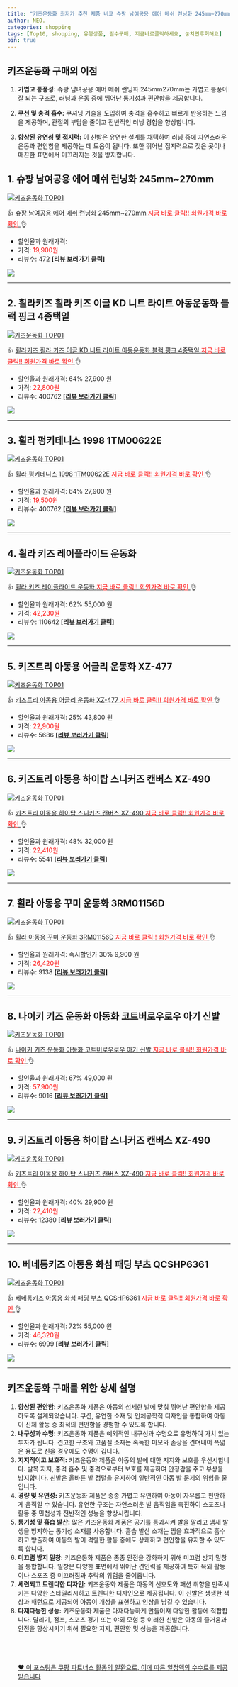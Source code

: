 ```yaml
---
title: "키즈운동화 최저가 추천 제품 비교 슈팡 남여공용 에어 메쉬 런닝화 245mm~270mm 가격 비교 최저가장점"
author: NEO.
categories: shopping
tags: [Top10, shopping, 유행상품, 필수구매, 지금바로클릭하세요, 놓치면후회해요]
pin: true
---
```

## 키즈운동화 구매의 이점
1. **가볍고 통풍성:** 슈팡 남녀공용 에어 메쉬 런닝화 245mm270mm는 가볍고 통풍이 잘 되는 구조로, 러닝과 운동 중에 뛰어난 통기성과 편안함을 제공합니다.

2. **쿠션 및 충격 흡수:** 쿠셔닝 기술을 도입하여 충격을 흡수하고 빠르게 반응하는 느낌을 제공하며, 관절의 부담을 줄이고 전반적인 러닝 경험을 향상합니다.

3. **향상된 유연성 및 접지력:** 이 신발은 유연한 설계를 채택하여 러닝 중에 자연스러운 운동과 편안함을 제공하는 데 도움이 됩니다. 또한 뛰어난 접지력으로 젖은 곳이나 매끈한 표면에서 미끄러지는 것을 방지합니다.

   

## 1. 슈팡 남여공용 에어 메쉬 런닝화 245mm~270mm

[![키즈운동화 TOP01](https://thumbnail10.coupangcdn.com/thumbnails/remote/490x490ex/image/vendor_inventory/cd7a/92b0a80b3e7837e4c2650567b7cccea112116f616faebfc48d0352e26113.jpg)](https://link.coupang.com/re/AFFSDP?lptag=AF3617701&subid=GithubCoopas&pageKey=7656030396&traceid=V0-153&itemId=20383588769&vendorItemId=87429412499)


👍 [슈팡 남여공용 에어 메쉬 런닝화 245mm~270mm <font color=red> 지금 바로 클릭!! 회원가격 바로 확인 </font> ](https://link.coupang.com/re/AFFSDP?lptag=AF3617701&subid=GithubCoopas&pageKey=7656030396&traceid=V0-153&itemId=20383588769&vendorItemId=87429412499) 👌 


- 할인율과 원래가격: 
- 가격: <span style='color:red'>19,900원</span>
- 리뷰수: 472  [**[리뷰 보러가기 클릭]**](https://link.coupang.com/re/AFFSDP?lptag=AF3617701&subid=GithubCoopas&pageKey=7656030396&traceid=V0-153&itemId=20383588769&vendorItemId=87429412499)

[![](/discount_price.png)](https://link.coupang.com/re/AFFSDP?lptag=AF3617701&subid=GithubCoopas&pageKey=7656030396&traceid=V0-153&itemId=20383588769&vendorItemId=87429412499)

---


   

## 2. 휠라키즈 휠라 키즈 이글 KD 니트 라이트 아동운동화 블랙 핑크 4종택일

[![키즈운동화 TOP01](https://thumbnail8.coupangcdn.com/thumbnails/remote/490x490ex/image/vendor_inventory/6d76/de7404a8ce7d7b5e9e71876b15e9b3380e3fc94d1dd2cbfcf8c5dfe69c03.jpg)](https://link.coupang.com/re/AFFSDP?lptag=AF3617701&subid=GithubCoopas&pageKey=7735684916&traceid=V0-153&itemId=20798805769&vendorItemId=87867943345)


👍 [휠라키즈 휠라 키즈 이글 KD 니트 라이트 아동운동화 블랙 핑크 4종택일 <font color=red> 지금 바로 클릭!! 회원가격 바로 확인 </font> ](https://link.coupang.com/re/AFFSDP?lptag=AF3617701&subid=GithubCoopas&pageKey=7735684916&traceid=V0-153&itemId=20798805769&vendorItemId=87867943345) 👌 


- 할인율과 원래가격: 64%  27,900   원
- 가격: <span style='color:red'>22,800원</span>
- 리뷰수: 400762  [**[리뷰 보러가기 클릭]**](https://link.coupang.com/re/AFFSDP?lptag=AF3617701&subid=GithubCoopas&pageKey=7735684916&traceid=V0-153&itemId=20798805769&vendorItemId=87867943345)

[![](/discount_price.png)](https://link.coupang.com/re/AFFSDP?lptag=AF3617701&subid=GithubCoopas&pageKey=7735684916&traceid=V0-153&itemId=20798805769&vendorItemId=87867943345)

---


   

## 3. 휠라 펑키테니스 1998 1TM00622E

[![키즈운동화 TOP01](https://thumbnail8.coupangcdn.com/thumbnails/remote/490x490ex/image/retail/images/470013562652114-424880f1-9255-4217-ba24-22b8d71fe1b3.jpg)](https://link.coupang.com/re/AFFSDP?lptag=AF3617701&subid=GithubCoopas&pageKey=6331037089&traceid=V0-153&itemId=13227161735&vendorItemId=80485325534)


👍 [휠라 펑키테니스 1998 1TM00622E <font color=red> 지금 바로 클릭!! 회원가격 바로 확인 </font> ](https://link.coupang.com/re/AFFSDP?lptag=AF3617701&subid=GithubCoopas&pageKey=6331037089&traceid=V0-153&itemId=13227161735&vendorItemId=80485325534) 👌 


- 할인율과 원래가격: 64%  27,900   원
- 가격: <span style='color:red'>19,500원</span>
- 리뷰수: 400762  [**[리뷰 보러가기 클릭]**](https://link.coupang.com/re/AFFSDP?lptag=AF3617701&subid=GithubCoopas&pageKey=6331037089&traceid=V0-153&itemId=13227161735&vendorItemId=80485325534)

[![](/discount_price.png)](https://link.coupang.com/re/AFFSDP?lptag=AF3617701&subid=GithubCoopas&pageKey=6331037089&traceid=V0-153&itemId=13227161735&vendorItemId=80485325534)

---


   

## 4. 휠라 키즈 레이플라이드 운동화

[![키즈운동화 TOP01](https://thumbnail10.coupangcdn.com/thumbnails/remote/490x490ex/image/vendor_inventory/c121/10940f5c68315f3b3d7e233c0c3809fd89a7511fbb8b5ce7a64b62ef7b23.jpg)](https://link.coupang.com/re/AFFSDP?lptag=AF3617701&subid=GithubCoopas&pageKey=7032799631&traceid=V0-153&itemId=17361857838&vendorItemId=84531805113)


👍 [휠라 키즈 레이플라이드 운동화 <font color=red> 지금 바로 클릭!! 회원가격 바로 확인 </font> ](https://link.coupang.com/re/AFFSDP?lptag=AF3617701&subid=GithubCoopas&pageKey=7032799631&traceid=V0-153&itemId=17361857838&vendorItemId=84531805113) 👌 


- 할인율과 원래가격: 62%  55,000   원
- 가격: <span style='color:red'>42,230원</span>
- 리뷰수: 110642  [**[리뷰 보러가기 클릭]**](https://link.coupang.com/re/AFFSDP?lptag=AF3617701&subid=GithubCoopas&pageKey=7032799631&traceid=V0-153&itemId=17361857838&vendorItemId=84531805113)

[![](/discount_price.png)](https://link.coupang.com/re/AFFSDP?lptag=AF3617701&subid=GithubCoopas&pageKey=7032799631&traceid=V0-153&itemId=17361857838&vendorItemId=84531805113)

---


   

## 5. 키즈트리 아동용 어글리 운동화 XZ-477

[![키즈운동화 TOP01](https://thumbnail10.coupangcdn.com/thumbnails/remote/490x490ex/image/retail/images/4783135295057918-5a64bbb4-8cce-447e-84bd-bdf11eef3e0b.jpg)](https://link.coupang.com/re/AFFSDP?lptag=AF3617701&subid=GithubCoopas&pageKey=6500775442&traceid=V0-153&itemId=14311000862&vendorItemId=81555693769)


👍 [키즈트리 아동용 어글리 운동화 XZ-477 <font color=red> 지금 바로 클릭!! 회원가격 바로 확인 </font> ](https://link.coupang.com/re/AFFSDP?lptag=AF3617701&subid=GithubCoopas&pageKey=6500775442&traceid=V0-153&itemId=14311000862&vendorItemId=81555693769) 👌 


- 할인율과 원래가격: 25%  43,800   원
- 가격: <span style='color:red'>22,900원</span>
- 리뷰수: 5686  [**[리뷰 보러가기 클릭]**](https://link.coupang.com/re/AFFSDP?lptag=AF3617701&subid=GithubCoopas&pageKey=6500775442&traceid=V0-153&itemId=14311000862&vendorItemId=81555693769)

[![](/discount_price.png)](https://link.coupang.com/re/AFFSDP?lptag=AF3617701&subid=GithubCoopas&pageKey=6500775442&traceid=V0-153&itemId=14311000862&vendorItemId=81555693769)

---


   

## 6. 키즈트리 아동용 하이탑 스니커즈 캔버스 XZ-490

[![키즈운동화 TOP01](https://thumbnail7.coupangcdn.com/thumbnails/remote/490x490ex/image/retail/images/7746276236666508-b2e09ce5-af1f-497f-b574-a5e1ac0a777a.jpg)](https://link.coupang.com/re/AFFSDP?lptag=AF3617701&subid=GithubCoopas&pageKey=6741324002&traceid=V0-153&itemId=15737723331&vendorItemId=82951641485)


👍 [키즈트리 아동용 하이탑 스니커즈 캔버스 XZ-490 <font color=red> 지금 바로 클릭!! 회원가격 바로 확인 </font> ](https://link.coupang.com/re/AFFSDP?lptag=AF3617701&subid=GithubCoopas&pageKey=6741324002&traceid=V0-153&itemId=15737723331&vendorItemId=82951641485) 👌 


- 할인율과 원래가격: 48%  32,000   원
- 가격: <span style='color:red'>22,410원</span>
- 리뷰수: 5541  [**[리뷰 보러가기 클릭]**](https://link.coupang.com/re/AFFSDP?lptag=AF3617701&subid=GithubCoopas&pageKey=6741324002&traceid=V0-153&itemId=15737723331&vendorItemId=82951641485)

[![](/discount_price.png)](https://link.coupang.com/re/AFFSDP?lptag=AF3617701&subid=GithubCoopas&pageKey=6741324002&traceid=V0-153&itemId=15737723331&vendorItemId=82951641485)

---


   

## 7. 휠라 아동용 꾸미 운동화 3RM01156D

[![키즈운동화 TOP01](https://thumbnail10.coupangcdn.com/thumbnails/remote/490x490ex/image/rs_quotation_api/mtzmccug/0610722523da4cd1889350f96d3747f4.jpg)](https://link.coupang.com/re/AFFSDP?lptag=AF3617701&subid=GithubCoopas&pageKey=4841307775&traceid=V0-153&itemId=6257148318&vendorItemId=73438068293)


👍 [휠라 아동용 꾸미 운동화 3RM01156D <font color=red> 지금 바로 클릭!! 회원가격 바로 확인 </font> ](https://link.coupang.com/re/AFFSDP?lptag=AF3617701&subid=GithubCoopas&pageKey=4841307775&traceid=V0-153&itemId=6257148318&vendorItemId=73438068293) 👌 


- 할인율과 원래가격: 즉시할인가 30%  9,900   원
- 가격: <span style='color:red'>26,420원</span>
- 리뷰수: 9138  [**[리뷰 보러가기 클릭]**](https://link.coupang.com/re/AFFSDP?lptag=AF3617701&subid=GithubCoopas&pageKey=4841307775&traceid=V0-153&itemId=6257148318&vendorItemId=73438068293)

[![](/discount_price.png)](https://link.coupang.com/re/AFFSDP?lptag=AF3617701&subid=GithubCoopas&pageKey=4841307775&traceid=V0-153&itemId=6257148318&vendorItemId=73438068293)

---


   

## 8. 나이키 키즈 운동화 아동화 코트버로우로우 아기 신발

[![키즈운동화 TOP01](https://thumbnail6.coupangcdn.com/thumbnails/remote/490x490ex/image/vendor_inventory/feb2/b745c8061837d1e01f7fcc067bc970d7726fecdc4c68dff18a81cfccb149.png)](https://link.coupang.com/re/AFFSDP?lptag=AF3617701&subid=GithubCoopas&pageKey=7760137653&traceid=V0-153&itemId=20924432485&vendorItemId=88069892965)


👍 [나이키 키즈 운동화 아동화 코트버로우로우 아기 신발 <font color=red> 지금 바로 클릭!! 회원가격 바로 확인 </font> ](https://link.coupang.com/re/AFFSDP?lptag=AF3617701&subid=GithubCoopas&pageKey=7760137653&traceid=V0-153&itemId=20924432485&vendorItemId=88069892965) 👌 


- 할인율과 원래가격: 67%  49,000   원
- 가격: <span style='color:red'>57,900원</span>
- 리뷰수: 9016  [**[리뷰 보러가기 클릭]**](https://link.coupang.com/re/AFFSDP?lptag=AF3617701&subid=GithubCoopas&pageKey=7760137653&traceid=V0-153&itemId=20924432485&vendorItemId=88069892965)

[![](/discount_price.png)](https://link.coupang.com/re/AFFSDP?lptag=AF3617701&subid=GithubCoopas&pageKey=7760137653&traceid=V0-153&itemId=20924432485&vendorItemId=88069892965)

---


   

## 9. 키즈트리 아동용 하이탑 스니커즈 캔버스 XZ-490

[![키즈운동화 TOP01](https://thumbnail6.coupangcdn.com/thumbnails/remote/490x490ex/image/retail/images/1682170889521328-bcfb8509-682f-490f-8417-affbdf8fa6f2.jpg)](https://link.coupang.com/re/AFFSDP?lptag=AF3617701&subid=GithubCoopas&pageKey=6741324002&traceid=V0-153&itemId=15737723297&vendorItemId=82951641178)


👍 [키즈트리 아동용 하이탑 스니커즈 캔버스 XZ-490 <font color=red> 지금 바로 클릭!! 회원가격 바로 확인 </font> ](https://link.coupang.com/re/AFFSDP?lptag=AF3617701&subid=GithubCoopas&pageKey=6741324002&traceid=V0-153&itemId=15737723297&vendorItemId=82951641178) 👌 


- 할인율과 원래가격: 40%  29,900   원
- 가격: <span style='color:red'>22,410원</span>
- 리뷰수: 12380  [**[리뷰 보러가기 클릭]**](https://link.coupang.com/re/AFFSDP?lptag=AF3617701&subid=GithubCoopas&pageKey=6741324002&traceid=V0-153&itemId=15737723297&vendorItemId=82951641178)

[![](/discount_price.png)](https://link.coupang.com/re/AFFSDP?lptag=AF3617701&subid=GithubCoopas&pageKey=6741324002&traceid=V0-153&itemId=15737723297&vendorItemId=82951641178)

---


   

## 10. 베네통키즈 아동용 화섬 패딩 부츠 QCSHP6361

[![키즈운동화 TOP01](https://thumbnail7.coupangcdn.com/thumbnails/remote/490x490ex/image/retail/images/7320524985151734-ec63f1b1-27e5-446f-82ae-9a77253072a3.jpg)](https://link.coupang.com/re/AFFSDP?lptag=AF3617701&subid=GithubCoopas&pageKey=7662896951&traceid=V0-153&itemId=20483163089&vendorItemId=87562093081)


👍 [베네통키즈 아동용 화섬 패딩 부츠 QCSHP6361 <font color=red> 지금 바로 클릭!! 회원가격 바로 확인 </font> ](https://link.coupang.com/re/AFFSDP?lptag=AF3617701&subid=GithubCoopas&pageKey=7662896951&traceid=V0-153&itemId=20483163089&vendorItemId=87562093081) 👌 


- 할인율과 원래가격: 72%  55,000   원
- 가격: <span style='color:red'>46,320원</span>
- 리뷰수: 6999  [**[리뷰 보러가기 클릭]**](https://link.coupang.com/re/AFFSDP?lptag=AF3617701&subid=GithubCoopas&pageKey=7662896951&traceid=V0-153&itemId=20483163089&vendorItemId=87562093081)

[![](/discount_price.png)](https://link.coupang.com/re/AFFSDP?lptag=AF3617701&subid=GithubCoopas&pageKey=7662896951&traceid=V0-153&itemId=20483163089&vendorItemId=87562093081)

---
## 키즈운동화 구매를 위한 상세 설명
1. **향상된 편안함:** 키즈운동화 제품은 아동의 섬세한 발에 맞춰 뛰어난 편안함을 제공하도록 설계되었습니다. 쿠션, 유연한 소재 및 인체공학적 디자인을 통합하여 아동이 신체 활동 중 최적의 편안함을 경험할 수 있도록 합니다.
2. **내구성과 수명:** 키즈운동화 제품은 예외적인 내구성과 수명으로 유명하여 가치 있는 투자가 됩니다. 견고한 구조와 고품질 소재는 혹독한 마모와 손상을 견뎌내어 폭넓은 용도로 신을 경우에도 수명이 깁니다.
3. **지지적이고 보호적:** 키즈운동화 제품은 아동의 발에 대한 지지와 보호를 우선시합니다. 발목 지지, 충격 흡수 및 충격으로부터 보호를 제공하여 안정감을 주고 부상을 방지합니다. 신발은 올바른 발 정렬을 유지하여 일반적인 아동 발 문제의 위험을 줄입니다.
4. **경량 및 유연성:** 키즈운동화 제품은 종종 가볍고 유연하여 아동이 자유롭고 편안하게 움직일 수 있습니다. 유연한 구조는 자연스러운 발 움직임을 촉진하여 스포츠나 활동 중 민첩성과 전반적인 성능을 향상시킵니다.
5. **통기성 및 흡습 발산:** 많은 키즈운동화 제품은 공기를 통과시켜 발을 말리고 냄새 발생을 방지하는 통기성 소재를 사용합니다. 흡습 발산 소재는 땀을 효과적으로 흡수하고 방출하여 아동의 발이 격렬한 활동 중에도 상쾌하고 편안함을 유지할 수 있도록 합니다.
6. **미끄럼 방지 밑창:** 키즈운동화 제품은 종종 안전을 강화하기 위해 미끄럼 방지 밑창을 통합합니다. 밑창은 다양한 표면에서 뛰어난 견인력을 제공하여 특히 옥외 활동이나 스포츠 중 미끄러짐과 추락의 위험을 줄여줍니다.
7. **세련되고 트렌디한 디자인:** 키즈운동화 제품은 아동의 선호도와 패션 취향을 만족시키는 다양한 스타일리시하고 트렌디한 디자인으로 제공됩니다. 이 신발은 생생한 색상과 패턴으로 제공되어 아동이 개성을 표현하고 인상을 남길 수 있습니다.
8. **다재다능한 성능:** 키즈운동화 제품은 다재다능하게 만들어져 다양한 활동에 적합합니다. 달리기, 점프, 스포츠 경기 또는 야외 모험 등 이러한 신발은 아동의 즐거움과 안전을 향상시키기 위해 필요한 지지, 편안함 및 성능을 제공합니다.<br><br><br><br><br> [ ❤  이 포스팅은 쿠팡 파트너스 활동의 일환으로, 이에 따른 일정액의 수수료를 제공받습니다](https://link.coupang.com/a/bcEFyh)